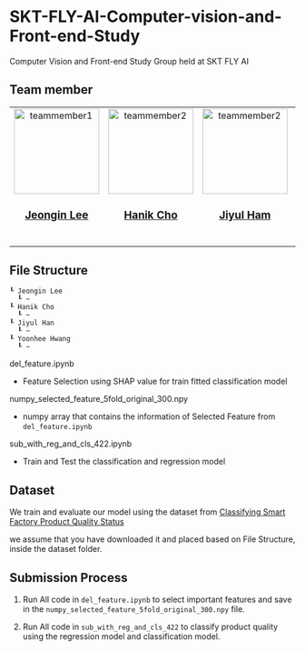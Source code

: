 # SKT-FLY-AI-Computer-vision-and-Front-end-Study
Computer Vision and Front-end Study Group held at SKT FLY AI

## Team member
<table>
  <tr>
    <td align="center"><a href="https://github.com/jeongiin"><img src="https://avatars.githubusercontent.com/u/48753785?v=4" width="150px;" alt="teammember1"/><br /><h3><b><a href="https://github.com/jeongiin">Jeongin Lee</b></h3></a><br /></td>
    <td align="center"><a href="https://github.com/"><img
src="" width="150px;" alt="teammember2"/><br /><h3><b><a href="https://github.com/">Hanik Cho</b></h3></a><br /></td>
    <td align="center"><a href="https://github.com/YUL-git"><img src="https://avatars.githubusercontent.com/u/89930713?v=4" width="150px;" alt="teammember2"/><br /><h3><b><a href="https://github.com/YUL-git">Jiyul Ham</b></h3></a><br /></td>
    <td align="center"><a href="https://github.com/YUL-git"><img src="https://avatars.githubusercontent.com/u/100117015?v=4" width="150px;" alt="teammember2"/><br /><h3><b><a href="https://github.com/yunhee1">Yoonhee Hwang</b></h3></a><br /></td>
  </tr>
<table>
  
## File Structure
```
┖ Jeongin Lee
  ┖ ~
┖ Hanik Cho
  ┖ ~
┖ Jiyul Han
  ┖ ~
┖ Yoonhee Hwang
  ┖ ~
```

del_feature.ipynb
- Feature Selection using SHAP value for train fitted classification model

numpy_selected_feature_5fold_original_300.npy
- numpy array that contains the information of Selected Feature from `del_feature.ipynb`

sub_with_reg_and_cls_422.ipynb
- Train and Test the classification and regression model

## Dataset
We train and evaluate our model using the dataset from [Classifying Smart Factory Product Quality Status](https://dacon.io/en/competitions/official/236080/data)

we assume that you have downloaded it and placed based on File Structure, inside the dataset folder.

## Submission Process
1. Run All code in `del_feature.ipynb` to select important features and save in the `numpy_selected_feature_5fold_original_300.npy` file.

2. Run All code in `sub_with_reg_and_cls_422` to classify product quality using the regression model and classification model.
